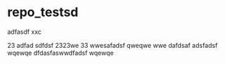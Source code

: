 # repo_testsd
adfasdf
xxc

23
adfad
sdfdsf
2323we
33
wwesafadsf
qweqwe
wwe
dafdsaf
adsfadsf
wqewqe
dfdasfaswwdfadsf
wqewqe
